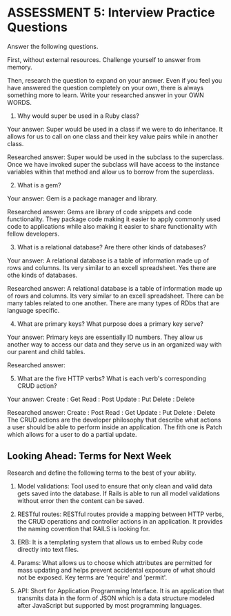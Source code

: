 # ASSESSMENT 5: Interview Practice Questions

Answer the following questions.

First, without external resources. Challenge yourself to answer from memory.

Then, research the question to expand on your answer. Even if you feel you have answered the question completely on your own, there is always something more to learn. Write your researched answer in your OWN WORDS.

1. Why would super be used in a Ruby class?

Your answer: Super would be used in a class if we were to do inheritance. It allows for us to call on one class and their key value pairs while in another class.

Researched answer: Super would be used in the subclass to the superclass. Once we have invoked super the subclass will have access to the instance variables within that method and allow us to borrow from the superclass.

2. What is a gem? 

Your answer: Gem is a package manager and library.

Researched answer: Gems are library of code snippets and code functionality. They package code making it easier to apply commonly used code to applications while also making it easier to share functionality with fellow developers.

3. What is a relational database? Are there other kinds of databases?

Your answer: A relational database is a table of information made up of rows and columns. Its very similar to an excell spreadsheet. Yes there are othe kinds of databases.

Researched answer: A relational database is a table of information made up of rows and columns. Its very similar to an excell spreadsheet. There can be many tables related to one another. There are many types of RDbs that are language specific.

4. What are primary keys? What purpose does a primary key serve?

Your answer: Primary keys are essentially ID numbers. They allow us another way to access our data and they serve us in an organized way with our parent and child tables.

Researched answer:

5. What are the five HTTP verbs? What is each verb's corresponding CRUD action?

Your answer: Create : Get
             Read : Post
             Update : Put
             Delete : Delete

Researched answer: Create : Post
                   Read : Get
                   Update : Put
                   Delete : Delete
The CRUD actions are the developer philosophy that describe what actions a user should be able to perform inside an application.
The fith one is Patch which allows for a user to do a partial update. 
## Looking Ahead: Terms for Next Week

Research and define the following terms to the best of your ability.

1. Model validations: Tool used to ensure that only clean and valid data gets saved into the database. If Rails is able to run all model validations without error then the content can be saved. 

2. RESTful routes: RESTful routes provide a mapping between HTTP verbs, the CRUD operations and controller actions in an application. It provides the naming covention that RAILS is looking for. 

3. ERB: It is a templating system that allows us to embed Ruby code directly into text files.

4. Params: What allows us to choose which attributes are permitted for mass updating and helps prevent accidental exposure of what should not be exposed. Key terms are 'require' and 'permit'.

5. API: Short for Application Programming Interface. It is an application that transmits data in the form of JSON which is a data structure modeled after JavaScript but supported by most programming languages. 

